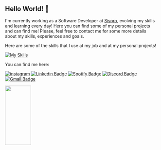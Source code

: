 ## Hello World! 👋

<!--
**nandogomescode/nandogomescode** is a ✨ _special_ ✨ repository because its `README.md` (this file) appears on your GitHub profile.

Here are some ideas to get you started:

- 🔭 I’m currently working on ...
- 🌱 I’m currently learning ...
- 👯 I’m looking to collaborate on ...
- 🤔 I’m looking for help with ...
- 💬 Ask me about ...
- 📫 How to reach me: ...
- 😄 Pronouns: ...
- ⚡ Fun fact: ...
-->

I'm currently working as a Software Developer at [Sispro](https://github.com/SISPROV6), evolving my skills and learning every day! Here you can find some of my personal projects and can find me! Please, feel free to contact me for some more details about my skills, experiences and goals. 

Here are some of the skills that I use at my job and at my personal projects! 


[![My Skills](https://skillicons.dev/icons?i=js,html,typescript,java,cs,bootstrap,angular,vscode,visualstudio,npm,git,github,idea,unity)](https://skillicons.dev)


You can find me here:

[![instagram](https://img.shields.io/badge/Instagram-E4405F?style=for-the-badge&logo=instagram&logoColor=white)](https://www.instagram.com/nands_v_/?next=%2F)
[![Linkedin Badge](https://img.shields.io/badge/LinkedIn-0077B5?style=for-the-badge&logo=linkedin&logoColor=white)](https://www.linkedin.com/in/fernando-veras-331206174/)
[![Spotify Badge](https://img.shields.io/badge/Spotify-1ED760?&style=for-the-badge&logo=spotify&logoColor=white)](https://open.spotify.com/user/12183260606?si=3ec4ce40bbd247ee)
[![Discord Badge](https://img.shields.io/badge/Discord-5865F2?style=for-the-badge&logo=discord&logoColor=white)](https://discord.com/channels/@nandelicia)
[![Gmail Badge](https://img.shields.io/badge/Gmail-D14836?style=for-the-badge&logo=gmail&logoColor=white)](https://mail.google.com/mail/?view=cm&fs=1&to=nandogomesveras@gmail.com)

<div align="left">
  
  <img width="41%" height="195px" src="https://github-readme-stats.vercel.app/api/top-langs/?username=nandogomescode&layout=compact&hide_border=true&title_color=8f00ff&text_color=ffffff&bg_color=0d1117" />
  
 </div>

